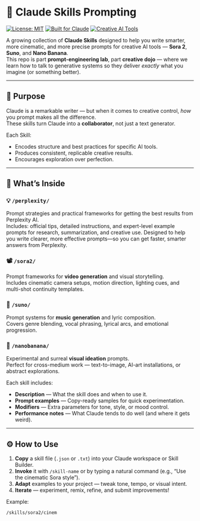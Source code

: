 # 🧠 Claude Skills Prompting 

[![License: MIT](https://img.shields.io/badge/License-MIT-blue.svg)](LICENSE)
[![Built for Claude](https://img.shields.io/badge/Built%20for-Claude%20AI-8A2BE2)](#)
[![Creative AI Tools](https://img.shields.io/badge/Tools-Sora%202%20%7C%20Suno%20%7C%20Nano%20Banana-green.svg)](#)

A growing collection of **Claude Skills** designed to help you write smarter, more cinematic, and more precise prompts for creative AI tools — **Sora 2**, **Suno**, and **Nano Banana**.  
This repo is part **prompt-engineering lab**, part **creative dojo** — where we learn how to talk to generative systems so they deliver *exactly* what you imagine (or something better).

---

## 🎯 Purpose

Claude is a remarkable writer — but when it comes to creative control, *how* you prompt makes all the difference.  
These skills turn Claude into a **collaborator**, not just a text generator.

Each Skill:
- Encodes structure and best practices for specific AI tools.
- Produces consistent, replicable creative results.
- Encourages exploration over perfection.

---

## 🧠 What’s Inside

### 💡 `/perplexity/`
Prompt strategies and practical frameworks for getting the best results from Perplexity AI.  
Includes: official tips, detailed instructions, and expert-level example prompts for research, summarization, and creative use. Designed to help you write clearer, more effective prompts—so you can get faster, smarter answers from Perplexity.

### 📽️ `/sora2/`
Prompt frameworks for **video generation** and visual storytelling.  
Includes cinematic camera setups, motion direction, lighting cues, and multi-shot continuity templates.

### 🎵 `/suno/`
Prompt systems for **music generation** and lyric composition.  
Covers genre blending, vocal phrasing, lyrical arcs, and emotional progression.

### 🎨 `/nanobanana/`
Experimental and surreal **visual ideation** prompts.  
Perfect for cross-medium work — text-to-image, AI-art installations, or abstract explorations.

Each skill includes:
- **Description** — What the skill does and when to use it.  
- **Prompt examples** — Copy-ready samples for quick experimentation.  
- **Modifiers** — Extra parameters for tone, style, or mood control.  
- **Performance notes** — What Claude tends to do well (and where it gets weird).

---

## ⚙️ How to Use

1. **Copy** a skill file (`.json` or `.txt`) into your Claude workspace or Skill Builder.  
2. **Invoke** it with `/skill-name` or by typing a natural command (e.g., “Use the cinematic Sora style”).  
3. **Adapt** examples to your project — tweak tone, tempo, or visual intent.  
4. **Iterate** — experiment, remix, refine, and submit improvements!

Example:
```bash
/skills/sora2/cinem
